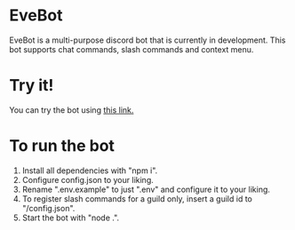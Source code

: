 # EveBot
EveBot is a multi-purpose discord bot that is currently in development. This bot supports chat commands, slash commands and context menu.

# Try it!
You can try the bot using [this link.](https://discord.com/oauth2/authorize?client_id=931264433177636874&permissions=1515550288983&scope=bot%20applications.commands)

# To run the bot
1. Install all dependencies with "npm i".
2. Configure config.json to your liking.
3. Rename ".env.example" to just ".env" and configure it to your liking.
4. To register slash commands for a guild only, insert a guild id to "/config.json".
5. Start the bot with "node .".
